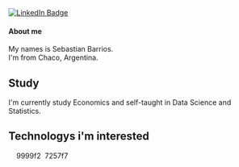 <div id="badges">
  <a href="https://www.linkedin.com/in/dsebastianb/">
    <img src="https://img.shields.io/badge/LinkedIn-blue?style=for-the-badge&logo=linkedin&logoColor=white" alt="LinkedIn Badge"/>
  </a>
</div>

<img src="https://komarev.com/ghpvc/?username=dbsebastian&style=flat-square&color=blue" alt=""/>

#### About me

My names is Sebastian Barrios.  
I'm from Chaco, Argentina.

## Study

I'm currently study Economics
and self-taught in Data Science and Statistics.

## Technologys i'm interested

<img src="https://img.shields.io/badge/Python-14354C?style=for-the-badge&logo=python&logoColor=white" alt=""/>  

<img src="https://img.shields.io/badge/Pandas-2C2D72?style=for-the-badge&logo=pandas&logoColor=white"  alt=""/>  
  
<img src="https://img.shields.io/badge/Matplotlib-%23ffffff.svg?style=for-the-badge&logo=Matplotlib&logoColor=black"  alt=""/>  
  
<img src="https://img.shields.io/badge/Matplotlib-%9999f2.svg?style=for-the-badge&logo=Matplotlib&logoColor=black"  alt=""/>  
9999f2  

<img src="https://img.shields.io/badge/Matplotlib-7257f7.svg?style=for-the-badge&logo=Matplotlib&logoColor=black"  alt=""/>  
7257f7

<img src="https://img.shields.io/badge/PostgreSQL-316192?style=for-the-badge&logo=postgresql&logoColor=white" alt=""/>

